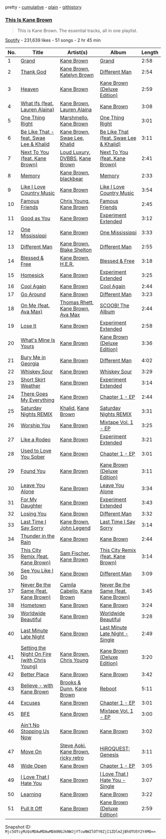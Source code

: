 pretty - [cumulative](/playlists/cumulative/37i9dQZF1DZ06evO1YpyzC.md) - [plain](/playlists/plain/37i9dQZF1DZ06evO1YpyzC) - [githistory](https://github.githistory.xyz/mackorone/spotify-playlist-archive/blob/main/playlists/plain/37i9dQZF1DZ06evO1YpyzC)

### [This Is Kane Brown](https://open.spotify.com/playlist/37i9dQZF1DZ06evO1YpyzC)

> This is Kane Brown\. The essential tracks, all in one playlist.

[Spotify](https://open.spotify.com/user/spotify) - 231,639 likes - 51 songs - 2 hr 45 min

| No. | Title | Artist(s) | Album | Length |
|---|---|---|---|---|
| 1 | [Grand](https://open.spotify.com/track/4WZ3liyYz5ZzDcL4ibAuOi) | [Kane Brown](https://open.spotify.com/artist/3oSJ7TBVCWMDMiYjXNiCKE) | [Grand](https://open.spotify.com/album/6u32goyaQHOcbbmdooLRJ4) | 2:58 |
| 2 | [Thank God](https://open.spotify.com/track/1brnLTvarI9D1hLP6z2Ar8) | [Kane Brown](https://open.spotify.com/artist/3oSJ7TBVCWMDMiYjXNiCKE), [Katelyn Brown](https://open.spotify.com/artist/2GB8NPGTvSHk3KwmxtVvaB) | [Different Man](https://open.spotify.com/album/7dfTBn7wtgKEchVmyipBl1) | 2:54 |
| 3 | [Heaven](https://open.spotify.com/track/1HXy5I3HTWq8OvxCn0z7G7) | [Kane Brown](https://open.spotify.com/artist/3oSJ7TBVCWMDMiYjXNiCKE) | [Kane Brown \(Deluxe Edition\)](https://open.spotify.com/album/4UoCJkoqgUmaWMiWifq4vp) | 2:59 |
| 4 | [What Ifs \(feat\. Lauren Alaina\)](https://open.spotify.com/track/7zVCrzzEJU7u24sbJPXA5W) | [Kane Brown](https://open.spotify.com/artist/3oSJ7TBVCWMDMiYjXNiCKE), [Lauren Alaina](https://open.spotify.com/artist/1v3tdpIdBSW14rHUfiEVOv) | [Kane Brown](https://open.spotify.com/album/4hhvgHjPqUOAYkclDkhL2T) | 3:08 |
| 5 | [One Thing Right](https://open.spotify.com/track/4hPpVbbakQNv8YTHYaOJP4) | [Marshmello](https://open.spotify.com/artist/64KEffDW9EtZ1y2vBYgq8T), [Kane Brown](https://open.spotify.com/artist/3oSJ7TBVCWMDMiYjXNiCKE) | [One Thing Right](https://open.spotify.com/album/4QAC6FquY8D0RXom13iE5J) | 3:01 |
| 6 | [Be Like That \- feat\. Swae Lee & Khalid](https://open.spotify.com/track/5f1joOtoMeyppIcJGZQvqJ) | [Kane Brown](https://open.spotify.com/artist/3oSJ7TBVCWMDMiYjXNiCKE), [Swae Lee](https://open.spotify.com/artist/1zNqQNIdeOUZHb8zbZRFMX), [Khalid](https://open.spotify.com/artist/6LuN9FCkKOj5PcnpouEgny) | [Be Like That \(feat\. Swae Lee & Khalid\)](https://open.spotify.com/album/7MKfE4IRGdrH5bMkqaZ2Tp) | 3:11 |
| 7 | [Next To You \(feat\. Kane Brown\)](https://open.spotify.com/track/6iZ2inFhxOuHKxOlTwwhZq) | [Loud Luxury](https://open.spotify.com/artist/6t1gpxYbY8OlLA7D2RiikQ), [DVBBS](https://open.spotify.com/artist/5X4LWwbUFNzPkEas04uU82), [Kane Brown](https://open.spotify.com/artist/3oSJ7TBVCWMDMiYjXNiCKE) | [Next To You \(feat\. Kane Brown\)](https://open.spotify.com/album/2lN4M7HJ3xPgPFpVuInEQe) | 2:41 |
| 8 | [Memory](https://open.spotify.com/track/34chhNX59Wo9HMFCsI3K8Y) | [Kane Brown](https://open.spotify.com/artist/3oSJ7TBVCWMDMiYjXNiCKE), [blackbear](https://open.spotify.com/artist/2cFrymmkijnjDg9SS92EPM) | [Memory](https://open.spotify.com/album/0jpQZkMeWh9yysxyTSCywk) | 2:33 |
| 9 | [Like I Love Country Music](https://open.spotify.com/track/3j1xkzTW8owIphkWV51V9s) | [Kane Brown](https://open.spotify.com/artist/3oSJ7TBVCWMDMiYjXNiCKE) | [Like I Love Country Music](https://open.spotify.com/album/6IXSaIsyP9LbtccncAs2Gg) | 3:54 |
| 10 | [Famous Friends](https://open.spotify.com/track/4iXDn9pu5Q9sxv45vE8Lak) | [Chris Young](https://open.spotify.com/artist/4BYxqVkZyFjtik7crYLg5Q), [Kane Brown](https://open.spotify.com/artist/3oSJ7TBVCWMDMiYjXNiCKE) | [Famous Friends](https://open.spotify.com/album/0CIbEKfFhnHbwJwVHb4KE1) | 2:45 |
| 11 | [Good as You](https://open.spotify.com/track/19kUPdKTp85q9RZNwaXM15) | [Kane Brown](https://open.spotify.com/artist/3oSJ7TBVCWMDMiYjXNiCKE) | [Experiment Extended](https://open.spotify.com/album/4yf4bD1iM96hBH6aIc6SaF) | 3:12 |
| 12 | [One Mississippi](https://open.spotify.com/track/4FdPnT2cFrpWCmWZd7GXc3) | [Kane Brown](https://open.spotify.com/artist/3oSJ7TBVCWMDMiYjXNiCKE) | [One Mississippi](https://open.spotify.com/album/3VCaKLIlIDrfKvurZcTmBl) | 3:33 |
| 13 | [Different Man](https://open.spotify.com/track/2n99h7z08LvHr7Cjcnm1Ub) | [Kane Brown](https://open.spotify.com/artist/3oSJ7TBVCWMDMiYjXNiCKE), [Blake Shelton](https://open.spotify.com/artist/1UTPBmNbXNTittyMJrNkvw) | [Different Man](https://open.spotify.com/album/7dfTBn7wtgKEchVmyipBl1) | 2:55 |
| 14 | [Blessed & Free](https://open.spotify.com/track/0HCFZGK3c1TQorbyPHcj1l) | [Kane Brown](https://open.spotify.com/artist/3oSJ7TBVCWMDMiYjXNiCKE), [H.E.R.](https://open.spotify.com/artist/3Y7RZ31TRPVadSFVy1o8os) | [Blessed & Free](https://open.spotify.com/album/055uuuPMs7soYjnONo02QV) | 3:18 |
| 15 | [Homesick](https://open.spotify.com/track/30RZAuEkYeDXvy46Iv6l7E) | [Kane Brown](https://open.spotify.com/artist/3oSJ7TBVCWMDMiYjXNiCKE) | [Experiment Extended](https://open.spotify.com/album/4yf4bD1iM96hBH6aIc6SaF) | 3:25 |
| 16 | [Cool Again](https://open.spotify.com/track/5P3oaNpPDVLRJsL3152SEs) | [Kane Brown](https://open.spotify.com/artist/3oSJ7TBVCWMDMiYjXNiCKE) | [Cool Again](https://open.spotify.com/album/2uqdv3ixmTDSnH1sZFk3y9) | 2:44 |
| 17 | [Go Around](https://open.spotify.com/track/4bRZoRhAQfqGLOkqAFDPp5) | [Kane Brown](https://open.spotify.com/artist/3oSJ7TBVCWMDMiYjXNiCKE) | [Different Man](https://open.spotify.com/album/7dfTBn7wtgKEchVmyipBl1) | 3:23 |
| 18 | [On Me \(feat\. Ava Max\)](https://open.spotify.com/track/7k6tAZp4m93oswrPqSfBbc) | [Thomas Rhett](https://open.spotify.com/artist/6x2LnllRG5uGarZMsD4iO8), [Kane Brown](https://open.spotify.com/artist/3oSJ7TBVCWMDMiYjXNiCKE), [Ava Max](https://open.spotify.com/artist/4npEfmQ6YuiwW1GpUmaq3F) | [SCOOB! The Album](https://open.spotify.com/album/2Zg5xZo3WwIoAZys8OcUpG) | 2:44 |
| 19 | [Lose It](https://open.spotify.com/track/7epGknfpAlH1u33S71Ur1o) | [Kane Brown](https://open.spotify.com/artist/3oSJ7TBVCWMDMiYjXNiCKE) | [Experiment Extended](https://open.spotify.com/album/4yf4bD1iM96hBH6aIc6SaF) | 2:58 |
| 20 | [What's Mine Is Yours](https://open.spotify.com/track/1cG3sQOVItzKsvHzkCzuke) | [Kane Brown](https://open.spotify.com/artist/3oSJ7TBVCWMDMiYjXNiCKE) | [Kane Brown \(Deluxe Edition\)](https://open.spotify.com/album/4UoCJkoqgUmaWMiWifq4vp) | 3:36 |
| 21 | [Bury Me in Georgia](https://open.spotify.com/track/4EKH0ajMHXTkq4ztWuztVH) | [Kane Brown](https://open.spotify.com/artist/3oSJ7TBVCWMDMiYjXNiCKE) | [Different Man](https://open.spotify.com/album/7dfTBn7wtgKEchVmyipBl1) | 4:02 |
| 22 | [Whiskey Sour](https://open.spotify.com/track/1wlbeqO0XpftrT2pVqcxaL) | [Kane Brown](https://open.spotify.com/artist/3oSJ7TBVCWMDMiYjXNiCKE) | [Whiskey Sour](https://open.spotify.com/album/78iTqpAzKHMnonY5UqRIXH) | 3:29 |
| 23 | [Short Skirt Weather](https://open.spotify.com/track/6PN7QeNItfzZBpCTQvsLyq) | [Kane Brown](https://open.spotify.com/artist/3oSJ7TBVCWMDMiYjXNiCKE) | [Experiment Extended](https://open.spotify.com/album/4yf4bD1iM96hBH6aIc6SaF) | 3:14 |
| 24 | [There Goes My Everything](https://open.spotify.com/track/6oJe2ZmepeYTtsHedYwwLr) | [Kane Brown](https://open.spotify.com/artist/3oSJ7TBVCWMDMiYjXNiCKE) | [Chapter 1 \- EP](https://open.spotify.com/album/5Ts9XJ1G4UWKW2vgPTbyt0) | 2:44 |
| 25 | [Saturday Nights REMIX](https://open.spotify.com/track/0W5oXFrxZNBTIS1eMW9Ofz) | [Khalid](https://open.spotify.com/artist/6LuN9FCkKOj5PcnpouEgny), [Kane Brown](https://open.spotify.com/artist/3oSJ7TBVCWMDMiYjXNiCKE) | [Saturday Nights REMIX](https://open.spotify.com/album/5lvoXvi6z9JX8blblImfsb) | 3:31 |
| 26 | [Worship You](https://open.spotify.com/track/4RN6OApAESI3Sh0gf5iuAM) | [Kane Brown](https://open.spotify.com/artist/3oSJ7TBVCWMDMiYjXNiCKE) | [Mixtape Vol\. 1 \- EP](https://open.spotify.com/album/014fzAwHbsvUolo3ap8P38) | 3:25 |
| 27 | [Like a Rodeo](https://open.spotify.com/track/7z3dPHwGxeK4fD6fYFDwiS) | [Kane Brown](https://open.spotify.com/artist/3oSJ7TBVCWMDMiYjXNiCKE) | [Experiment Extended](https://open.spotify.com/album/4yf4bD1iM96hBH6aIc6SaF) | 3:21 |
| 28 | [Used to Love You Sober](https://open.spotify.com/track/6V3wTb4VVDWRw3YEDgc6Py) | [Kane Brown](https://open.spotify.com/artist/3oSJ7TBVCWMDMiYjXNiCKE) | [Chapter 1 \- EP](https://open.spotify.com/album/5Ts9XJ1G4UWKW2vgPTbyt0) | 3:01 |
| 29 | [Found You](https://open.spotify.com/track/4iLeL1aYGcQBsYcWIhXIUO) | [Kane Brown](https://open.spotify.com/artist/3oSJ7TBVCWMDMiYjXNiCKE) | [Kane Brown \(Deluxe Edition\)](https://open.spotify.com/album/4UoCJkoqgUmaWMiWifq4vp) | 3:11 |
| 30 | [Leave You Alone](https://open.spotify.com/track/5J8AKBaUq1WHrzrm9YWlP3) | [Kane Brown](https://open.spotify.com/artist/3oSJ7TBVCWMDMiYjXNiCKE) | [Leave You Alone](https://open.spotify.com/album/1GeeQwpCveYVHBSumI6dFx) | 3:34 |
| 31 | [For My Daughter](https://open.spotify.com/track/2moC0T4mGwmP8dUDostr2g) | [Kane Brown](https://open.spotify.com/artist/3oSJ7TBVCWMDMiYjXNiCKE) | [Experiment Extended](https://open.spotify.com/album/4yf4bD1iM96hBH6aIc6SaF) | 3:43 |
| 32 | [Losing You](https://open.spotify.com/track/40HQjXwTG4czvPGTtF3uzt) | [Kane Brown](https://open.spotify.com/artist/3oSJ7TBVCWMDMiYjXNiCKE) | [Different Man](https://open.spotify.com/album/7dfTBn7wtgKEchVmyipBl1) | 3:32 |
| 33 | [Last Time I Say Sorry](https://open.spotify.com/track/3gAaDDoBipWZzGBMwK194e) | [Kane Brown](https://open.spotify.com/artist/3oSJ7TBVCWMDMiYjXNiCKE), [John Legend](https://open.spotify.com/artist/5y2Xq6xcjJb2jVM54GHK3t) | [Last Time I Say Sorry](https://open.spotify.com/album/1nYnm2JXB13BYcsOnjGwGs) | 3:14 |
| 34 | [Thunder in the Rain](https://open.spotify.com/track/1A8s182NfOT6dOXjPsWfTn) | [Kane Brown](https://open.spotify.com/artist/3oSJ7TBVCWMDMiYjXNiCKE) | [Kane Brown](https://open.spotify.com/album/4hhvgHjPqUOAYkclDkhL2T) | 2:44 |
| 35 | [This City Remix \(feat\. Kane Brown\)](https://open.spotify.com/track/3GPvHSNPWlzDu5rLu4PztC) | [Sam Fischer](https://open.spotify.com/artist/6L1XC7NrmgWRlwAeLJvVtA), [Kane Brown](https://open.spotify.com/artist/3oSJ7TBVCWMDMiYjXNiCKE) | [This City Remix \(feat\. Kane Brown\)](https://open.spotify.com/album/0WWpkBplmouutZQWMlq0vF) | 3:14 |
| 36 | [See You Like I Do](https://open.spotify.com/track/4UZvxMfQRMqj24WHj0VNEf) | [Kane Brown](https://open.spotify.com/artist/3oSJ7TBVCWMDMiYjXNiCKE) | [Different Man](https://open.spotify.com/album/7dfTBn7wtgKEchVmyipBl1) | 3:09 |
| 37 | [Never Be the Same \(feat\. Kane Brown\)](https://open.spotify.com/track/0xk4woi8ENN8VWFDZTcF8h) | [Camila Cabello](https://open.spotify.com/artist/4nDoRrQiYLoBzwC5BhVJzF), [Kane Brown](https://open.spotify.com/artist/3oSJ7TBVCWMDMiYjXNiCKE) | [Never Be the Same \(feat\. Kane Brown\)](https://open.spotify.com/album/2BAqpci48cWxxLwIDqjPRU) | 3:45 |
| 38 | [Hometown](https://open.spotify.com/track/2NqHZYzBWUHbbpDDgdGWJL) | [Kane Brown](https://open.spotify.com/artist/3oSJ7TBVCWMDMiYjXNiCKE) | [Kane Brown](https://open.spotify.com/album/4hhvgHjPqUOAYkclDkhL2T) | 3:24 |
| 39 | [Worldwide Beautiful](https://open.spotify.com/track/431M98gFekRc9HdNfgWc7N) | [Kane Brown](https://open.spotify.com/artist/3oSJ7TBVCWMDMiYjXNiCKE) | [Worldwide Beautiful](https://open.spotify.com/album/30mVH408jo6oYaMduiwX66) | 3:28 |
| 40 | [Last Minute Late Night](https://open.spotify.com/track/3Sso0f19u0o5HavJErdZEN) | [Kane Brown](https://open.spotify.com/artist/3oSJ7TBVCWMDMiYjXNiCKE) | [Last Minute Late Night \- Single](https://open.spotify.com/album/4XUkagfCTG1jc1dpUemE23) | 2:49 |
| 41 | [Setting the Night On Fire \(with Chris Young\)](https://open.spotify.com/track/2OeyphE568es62xmmJTt1z) | [Kane Brown](https://open.spotify.com/artist/3oSJ7TBVCWMDMiYjXNiCKE), [Chris Young](https://open.spotify.com/artist/4BYxqVkZyFjtik7crYLg5Q) | [Kane Brown \(Deluxe Edition\)](https://open.spotify.com/album/4UoCJkoqgUmaWMiWifq4vp) | 3:20 |
| 42 | [Better Place](https://open.spotify.com/track/0vtKLjkpdHoysT5ZPcwgA7) | [Kane Brown](https://open.spotify.com/artist/3oSJ7TBVCWMDMiYjXNiCKE) | [Kane Brown](https://open.spotify.com/album/4hhvgHjPqUOAYkclDkhL2T) | 3:42 |
| 43 | [Believe \- with Kane Brown](https://open.spotify.com/track/5qOCmP9qU3AmeCIZ4hjimg) | [Brooks & Dunn](https://open.spotify.com/artist/0XKOBt59crntr7HQXXO8Yz), [Kane Brown](https://open.spotify.com/artist/3oSJ7TBVCWMDMiYjXNiCKE) | [Reboot](https://open.spotify.com/album/0U3nI78LUpAwprraUf7vAS) | 5:11 |
| 44 | [Excuses](https://open.spotify.com/track/27c2kdskfeM1j3keQ6z4hB) | [Kane Brown](https://open.spotify.com/artist/3oSJ7TBVCWMDMiYjXNiCKE) | [Chapter 1 \- EP](https://open.spotify.com/album/5Ts9XJ1G4UWKW2vgPTbyt0) | 3:01 |
| 45 | [BFE](https://open.spotify.com/track/44g1B3fL0UxwFAw4hwN2dc) | [Kane Brown](https://open.spotify.com/artist/3oSJ7TBVCWMDMiYjXNiCKE) | [Mixtape Vol\. 1 \- EP](https://open.spotify.com/album/014fzAwHbsvUolo3ap8P38) | 3:00 |
| 46 | [Ain't No Stopping Us Now](https://open.spotify.com/track/2I5ao7JannZZMlweLTz0hO) | [Kane Brown](https://open.spotify.com/artist/3oSJ7TBVCWMDMiYjXNiCKE) | [Kane Brown](https://open.spotify.com/album/4hhvgHjPqUOAYkclDkhL2T) | 3:02 |
| 47 | [Move On](https://open.spotify.com/track/1oHaysAy4fA9EusHpPk5Bn) | [Steve Aoki](https://open.spotify.com/artist/77AiFEVeAVj2ORpC85QVJs), [Kane Brown](https://open.spotify.com/artist/3oSJ7TBVCWMDMiYjXNiCKE), [ricky retro](https://open.spotify.com/artist/1fA8WmzG2eU2q13kAAjoN8) | [HiROQUEST: Genesis](https://open.spotify.com/album/68QeWSGSKSQKI0mpDkP7Lg) | 3:11 |
| 48 | [Wide Open](https://open.spotify.com/track/0t5zXzcJjRZMpBPAqkbjdW) | [Kane Brown](https://open.spotify.com/artist/3oSJ7TBVCWMDMiYjXNiCKE) | [Chapter 1 \- EP](https://open.spotify.com/album/5Ts9XJ1G4UWKW2vgPTbyt0) | 3:05 |
| 49 | [I Love That I Hate You](https://open.spotify.com/track/3wbhzLFCwJ0faJe0g6HDG6) | [Kane Brown](https://open.spotify.com/artist/3oSJ7TBVCWMDMiYjXNiCKE) | [I Love That I Hate You \- Single](https://open.spotify.com/album/2siw0W1pFH2HMatUEx9RzC) | 3:07 |
| 50 | [Learning](https://open.spotify.com/track/4eGr7gXyHETJQ4pMcqzXgu) | [Kane Brown](https://open.spotify.com/artist/3oSJ7TBVCWMDMiYjXNiCKE) | [Kane Brown](https://open.spotify.com/album/4hhvgHjPqUOAYkclDkhL2T) | 3:22 |
| 51 | [Pull It Off](https://open.spotify.com/track/3jyc4v8gMVYOmNaG6aiKvu) | [Kane Brown](https://open.spotify.com/artist/3oSJ7TBVCWMDMiYjXNiCKE) | [Kane Brown \(Deluxe Edition\)](https://open.spotify.com/album/4UoCJkoqgUmaWMiWifq4vp) | 2:59 |

Snapshot ID: `Mjc5OTcyMzQsMDAwMDAwMDA0NGJkNWJjYTcwNWZlOTY0ZjI1ZDlmZjBhOTU5Y2Y4MQ==`
